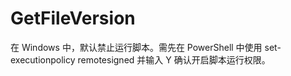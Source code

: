 # GetFileVersion
在 Windows 中，默认禁止运行脚本。需先在 PowerShell 中使用 set-executionpolicy remotesigned 并输入 Y 确认开启脚本运行权限。